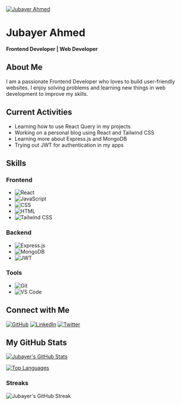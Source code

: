 <a href="https://www.facebook.com/mirhussainmurtaza/">
  <img src="https://i.ibb.co/mKVwpfB/Hello-I-m-Jubayer-removebg-preview.png" alt="Jubayer Ahmed" />
</a>

# Jubayer Ahmed
**Frontend Developer | Web Developer**

## About Me
I am a passionate Frontend Developer who loves to build user-friendly websites. I enjoy solving problems and learning new things in web development to improve my skills.

## Current Activities
- Learning how to use React Query in my projects
- Working on a personal blog using React and Tailwind CSS
- Learning more about Express.js and MongoDB
- Trying out JWT for authentication in my apps

## Skills

### Frontend
- <img src="https://img.shields.io/badge/React-20232a.svg?logo=react&logoColor=%2361DAFB" alt="React" />
- <img src="https://img.shields.io/badge/JavaScript-F7DF1E.svg?logo=javascript&logoColor=black" alt="JavaScript" />
- <img src="https://img.shields.io/badge/CSS-1572B6.svg?logo=css3&logoColor=white" alt="CSS" />
- <img src="https://img.shields.io/badge/HTML-E34F26.svg?logo=html5&logoColor=white" alt="HTML" />
- <img src="https://img.shields.io/badge/Tailwind%20CSS-38B2AC.svg?logo=tailwind-css&logoColor=white" alt="Tailwind CSS" />

### Backend
- <img src="https://img.shields.io/badge/Express.js-404d59.svg?logo=express&logoColor=white" alt="Express.js" />
- <img src="https://img.shields.io/badge/MongoDB-4DB33D.svg?logo=mongodb&logoColor=white" alt="MongoDB" />
- <img src="https://img.shields.io/badge/JSON%20Web%20Token-000000.svg?logo=json-web-tokens&logoColor=white" alt="JWT" />

### Tools
- <img src="https://img.shields.io/badge/Git-F05033.svg?logo=git&logoColor=white" alt="Git" />
- <img src="https://img.shields.io/badge/VS%20Code-0078d7.svg?logo=visual-studio-code&logoColor=white" alt="VS Code" />

## Connect with Me
[![GitHub](https://img.shields.io/badge/GitHub-20232A?logo=github&logoColor=white)](https://github.com/jubayerahmed46)
[![LinkedIn](https://img.shields.io/badge/LinkedIn-0A66C2?logo=linkedin&logoColor=white)](https://www.linkedin.com/in/jubayer-ahmed-774449332/)
[![Twitter](https://img.shields.io/badge/Twitter-1DA1F2?logo=twitter&logoColor=white)](https://twitter.com/yourusername)

## My GitHub Stats

[![Jubayer's GitHub Stats](https://github-readme-stats.vercel.app/api?username=jubayerahmed46&show_icons=true&count_private=true&theme=react&hide_border=true)](https://github.com/jubayerahmed46)

[![Top Languages](https://github-readme-stats.vercel.app/api/top-langs/?username=jubayerahmed46&langs_count=6&theme=react&hide_border=true)](https://github.com/jubayerahmed46)

### Streaks

![Jubayer's GitHub Streak](https://github-readme-streak-stats.herokuapp.com/?user=jubayerahmed46&theme=react&hide_border=true)
